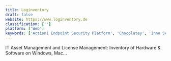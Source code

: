 ```yaml
---
title: Loginventory
draft: false 
website: https://www.loginventory.de
classification: ['']
platform: ['Web']
keywords: ['Action1 Endpoint Security Platform', 'Chocolatey', 'Inno Setup', 'Just Install', 'Ketarin', 'Lansweeper Network Inventory', 'LiberKey', 'ManageEngine Desktop Central', 'NetWorx', 'Network Inventory Advisor', 'Open-AudIT', 'Patch My PC', 'Speccy', 'Spiceworks Help Desk', 'Sumo', 'SysAid', 'System Center Configuration Manager', 'Total Network Inventory', 'Trellis Desk', 'WSUS Offline Update', 'scoop']
---
```

IT Asset Management and License Management: Inventory of Hardware & Software on Windows, Mac...